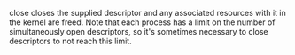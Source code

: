 close closes the supplied descriptor and any associated resources with it in the kernel are freed. Note that each process has a limit on the number of simultaneously open descriptors, so it's sometimes necessary to close descriptors to not reach this limit.
